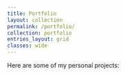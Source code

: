 ```yaml
---
title: Portfolio
layout: collection
permalink: /portfolio/
collection: portfolio
entries_layout: grid
classes: wide
---
```


Here are some of my personal projects: